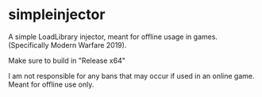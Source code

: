 # simpleinjector
A simple LoadLibrary injector, meant for offline usage in games. (Specifically Modern Warfare 2019).

Make sure to build in "Release x64"

I am not responsible for any bans that may occur if used in an online game. 
Meant for offline use only.
